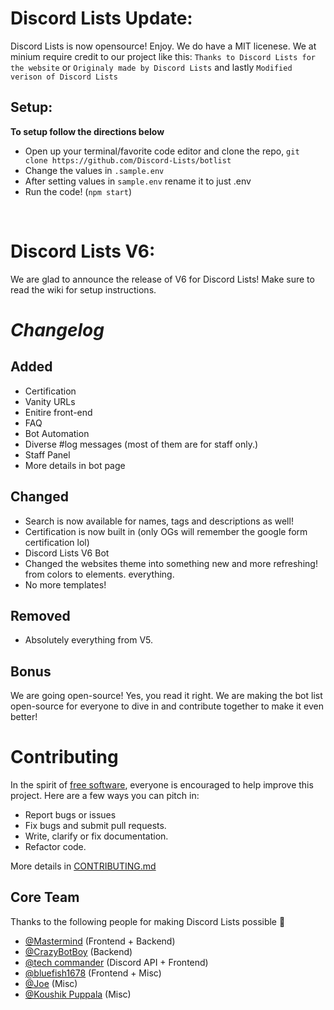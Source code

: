 # Discord Lists Update:
Discord Lists is now opensource! Enjoy. We do have a MIT licenese. We at minium require credit to our project like this:
`Thanks to Discord Lists for the website`
or 
`Originaly made by Discord Lists`
and lastly
`Modified verison of Discord Lists`

## Setup:
**To setup follow the directions below**
- Open up your terminal/favorite code editor and clone the repo, `git clone https://github.com/Discord-Lists/botlist` 
- Change the values in `.sample.env`
- After setting values in `sample.env` rename it to just .env
- Run the code! (`npm start`)

<br>

# Discord Lists V6:

We are glad to announce the release of V6 for Discord Lists! Make sure to read the wiki for setup instructions.

# _Changelog_

## **Added**
- Certification
- Vanity URLs 
- Enitire front-end
- FAQ
- Bot Automation
- Diverse #log messages (most of them are for staff only.)
- Staff Panel
- More details in bot page

## **Changed**
- Search is now available for names, tags and descriptions as well!
- Certification is now built in (only OGs will remember the google form certification lol)
- Discord Lists V6 Bot
- Changed the websites theme into something new and more refreshing! from colors to elements. everything.
- No more templates!

## **Removed**
- Absolutely everything from V5.

## **Bonus**
We are going open-source! Yes, you read it right. We are making the bot list open-source for everyone to dive in and contribute together to make it even better!


# **Contributing**
In the spirit of [free software](http://www.fsf.org/licensing/essays/free-sw.html), everyone is encouraged to help improve this project. Here are a few ways you can pitch in:

 - Report bugs or issues
 - Fix bugs and submit pull requests.
 - Write, clarify or fix documentation.
 - Refactor code.

More details in [CONTRIBUTING.md](../main/CONTRIBUTING.md)

## Core Team

Thanks to the following people for making Discord Lists possible 💝
- [@Mastermind](https://github.com/memastermind) (Frontend + Backend)
- [@CrazyBotBoy](https://github.com/pasindudushan) (Backend)
- [@tech commander](https://github.com/tech-commander) (Discord API + Frontend)
- [@bluefish1678]() (Frontend + Misc)
- [@Joe]() (Misc)
- [@Koushik Puppala](https://github.com/koushikpuppala) (Misc)
